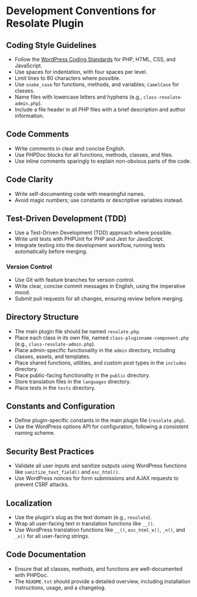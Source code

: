 # Development Conventions for Resolate Plugin

## Coding Style Guidelines
- Follow the [WordPress Coding Standards](https://developer.wordpress.org/coding-standards/wordpress-coding-standards/) for PHP, HTML, CSS, and JavaScript.
- Use spaces for indentation, with four spaces per level.
- Limit lines to 80 characters where possible.
- Use `snake_case` for functions, methods, and variables; `CamelCase` for classes.
- Name files with lowercase letters and hyphens (e.g., `class-resolate-admin.php`).
- Include a file header in all PHP files with a brief description and author information.

## Code Comments
- Write comments in clear and concise English.
- Use PHPDoc blocks for all functions, methods, classes, and files.
- Use inline comments sparingly to explain non-obvious parts of the code.

## Code Clarity
- Write self-documenting code with meaningful names.
- Avoid magic numbers; use constants or descriptive variables instead.

## Test-Driven Development (TDD)
- Use a Test-Driven Development (TDD) approach where possible.
- Write unit tests with PHPUnit for PHP and Jest for JavaScript.
- Integrate testing into the development workflow, running tests automatically before merging.

### Version Control
- Use Git with feature branches for version control.
- Write clear, concise commit messages in English, using the imperative mood.
- Submit pull requests for all changes, ensuring review before merging.

## Directory Structure
- The main plugin file should be named `resolate.php`.
- Place each class in its own file, named `class-pluginname-component.php` (e.g., `class-resolate-admin.php`).
- Place admin-specific functionality in the `admin` directory, including classes, assets, and templates.
- Place shared functions, utilities, and custom post types in the `includes` directory.
- Place public-facing functionality in the `public` directory.
- Store translation files in the `languages` directory.
- Place tests in the `tests` directory.

## Constants and Configuration
- Define plugin-specific constants in the main plugin file (`resolate.php`).
- Use the WordPress options API for configuration, following a consistent naming scheme.

## Security Best Practices
- Validate all user inputs and sanitize outputs using WordPress functions like `sanitize_text_field()` and `esc_html()`.
- Use WordPress nonces for form submissions and AJAX requests to prevent CSRF attacks.

## Localization

- Use the plugin's slug as the text domain (e.g., `resolate`).
- Wrap all user-facing text in translation functions like `__()`.
- Use WordPress translation functions like `__()`, `esc_html_e()`, `_n()`, and `_x()` for all user-facing strings.

## Code Documentation
- Ensure that all classes, methods, and functions are well-documented with PHPDoc.
- The `README.txt` should provide a detailed overview, including installation instructions, usage, and a changelog.

